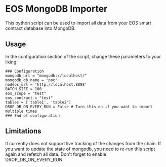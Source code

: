 # EOS MongoDB Importer

This python script can be used to import all data from your EOS smart contract database into MongoDB.

## Usage
In the configuration section of the script, change these parameters to your liking:
```
### Configuration
mongodb_url = "mongodb://localhost/"
mongodb_db_name = "poc"
nodeos_url = 'http://localhost:8888'
BATCH_SIZE = 100
eos_scope = "test"
eos_contract = "test"
tables = ['table1', 'table2']
DROP_DB_ON_EVERY_RUN = False # Turn this on if you want to import multiple times
### End of configuration
```

## Limitations
It currently does not support live tracking of the changes from the chain. If you want to update the state of mongodb, you need to re-run this script again and refetch all data. Don't forget to enable DROP_DB_ON_EVERY_RUN.
